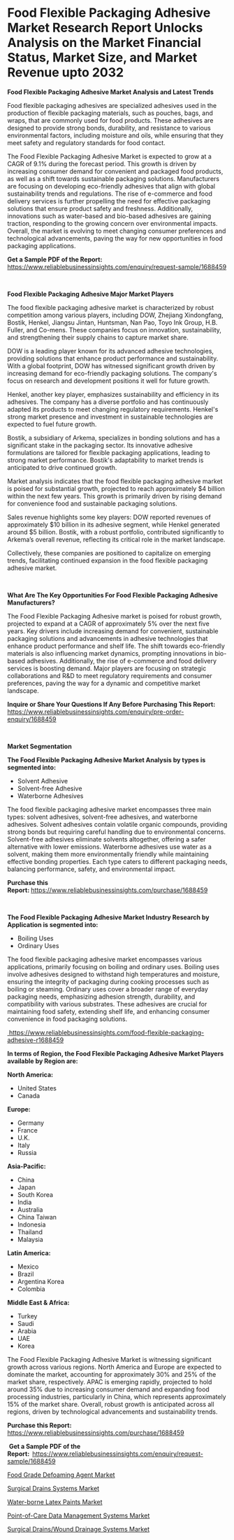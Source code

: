 <p><h1>Food Flexible Packaging Adhesive Market Research Report Unlocks Analysis on the Market Financial Status, Market Size, and Market Revenue upto 2032</h1></p><p><strong>Food Flexible Packaging Adhesive Market Analysis and Latest Trends</strong></p>
<p><p>Food flexible packaging adhesives are specialized adhesives used in the production of flexible packaging materials, such as pouches, bags, and wraps, that are commonly used for food products. These adhesives are designed to provide strong bonds, durability, and resistance to various environmental factors, including moisture and oils, while ensuring that they meet safety and regulatory standards for food contact.</p><p>The Food Flexible Packaging Adhesive Market is expected to grow at a CAGR of 9.1% during the forecast period. This growth is driven by increasing consumer demand for convenient and packaged food products, as well as a shift towards sustainable packaging solutions. Manufacturers are focusing on developing eco-friendly adhesives that align with global sustainability trends and regulations. The rise of e-commerce and food delivery services is further propelling the need for effective packaging solutions that ensure product safety and freshness. Additionally, innovations such as water-based and bio-based adhesives are gaining traction, responding to the growing concern over environmental impacts. Overall, the market is evolving to meet changing consumer preferences and technological advancements, paving the way for new opportunities in food packaging applications.</p></p>
<p><strong>Get a Sample PDF of the Report:&nbsp;</strong> <a href="https://www.reliablebusinessinsights.com/enquiry/request-sample/1688459?utm_campaign=75&utm_medium=2&utm_source=Github&utm_content=ia&utm_term=06012025&utm_id=food-flexible-packaging-adhesive">https://www.reliablebusinessinsights.com/enquiry/request-sample/1688459</a></p>
<p>&nbsp;</p>
<p><strong>Food Flexible Packaging Adhesive Major Market Players</strong></p>
<p><p>The food flexible packaging adhesive market is characterized by robust competition among various players, including DOW, Zhejiang Xindongfang, Bostik, Henkel, Jiangsu Jintan, Huntsman, Nan Pao, Toyo Ink Group, H.B. Fuller, and Co-mens. These companies focus on innovation, sustainability, and strengthening their supply chains to capture market share.</p><p>DOW is a leading player known for its advanced adhesive technologies, providing solutions that enhance product performance and sustainability. With a global footprint, DOW has witnessed significant growth driven by increasing demand for eco-friendly packaging solutions. The company's focus on research and development positions it well for future growth.</p><p>Henkel, another key player, emphasizes sustainability and efficiency in its adhesives. The company has a diverse portfolio and has continuously adapted its products to meet changing regulatory requirements. Henkel's strong market presence and investment in sustainable technologies are expected to fuel future growth.</p><p>Bostik, a subsidiary of Arkema, specializes in bonding solutions and has a significant stake in the packaging sector. Its innovative adhesive formulations are tailored for flexible packaging applications, leading to strong market performance. Bostik's adaptability to market trends is anticipated to drive continued growth.</p><p>Market analysis indicates that the food flexible packaging adhesive market is poised for substantial growth, projected to reach approximately $4 billion within the next few years. This growth is primarily driven by rising demand for convenience food and sustainable packaging solutions.</p><p>Sales revenue highlights some key players: DOW reported revenues of approximately $10 billion in its adhesive segment, while Henkel generated around $5 billion. Bostik, with a robust portfolio, contributed significantly to Arkema’s overall revenue, reflecting its critical role in the market landscape. </p><p>Collectively, these companies are positioned to capitalize on emerging trends, facilitating continued expansion in the food flexible packaging adhesive market.</p></p>
<p>&nbsp;</p>
<p><strong>What Are The Key Opportunities For Food Flexible Packaging Adhesive Manufacturers?</strong></p>
<p><p>The Food Flexible Packaging Adhesive market is poised for robust growth, projected to expand at a CAGR of approximately 5% over the next five years. Key drivers include increasing demand for convenient, sustainable packaging solutions and advancements in adhesive technologies that enhance product performance and shelf life. The shift towards eco-friendly materials is also influencing market dynamics, prompting innovations in bio-based adhesives. Additionally, the rise of e-commerce and food delivery services is boosting demand. Major players are focusing on strategic collaborations and R&D to meet regulatory requirements and consumer preferences, paving the way for a dynamic and competitive market landscape.</p></p>
<p><strong>Inquire or Share Your Questions If Any Before Purchasing This Report:</strong> <a href="https://www.reliablebusinessinsights.com/enquiry/pre-order-enquiry/1688459?utm_campaign=75&utm_medium=2&utm_source=Github&utm_content=ia&utm_term=06012025&utm_id=food-flexible-packaging-adhesive">https://www.reliablebusinessinsights.com/enquiry/pre-order-enquiry/1688459</a></p>
<p>&nbsp;</p>
<p><strong>Market Segmentation</strong></p>
<p><strong>The Food Flexible Packaging Adhesive Market Analysis by types is segmented into:</strong></p>
<p><ul><li>Solvent Adhesive</li><li>Solvent-free Adhesive</li><li>Waterborne Adhesives</li></ul></p>
<p><p>The food flexible packaging adhesive market encompasses three main types: solvent adhesives, solvent-free adhesives, and waterborne adhesives. Solvent adhesives contain volatile organic compounds, providing strong bonds but requiring careful handling due to environmental concerns. Solvent-free adhesives eliminate solvents altogether, offering a safer alternative with lower emissions. Waterborne adhesives use water as a solvent, making them more environmentally friendly while maintaining effective bonding properties. Each type caters to different packaging needs, balancing performance, safety, and environmental impact.</p></p>
<p><strong>Purchase this Report:&nbsp;</strong><a href="https://www.reliablebusinessinsights.com/purchase/1688459?utm_campaign=75&utm_medium=2&utm_source=Github&utm_content=ia&utm_term=06012025&utm_id=food-flexible-packaging-adhesive">https://www.reliablebusinessinsights.com/purchase/1688459</a></p>
<p>&nbsp;</p>
<p><strong>The Food Flexible Packaging Adhesive Market Industry Research by Application is segmented into:</strong></p>
<p><ul><li>Boiling Uses</li><li>Ordinary Uses</li></ul></p>
<p><p>The food flexible packaging adhesive market encompasses various applications, primarily focusing on boiling and ordinary uses. Boiling uses involve adhesives designed to withstand high temperatures and moisture, ensuring the integrity of packaging during cooking processes such as boiling or steaming. Ordinary uses cover a broader range of everyday packaging needs, emphasizing adhesion strength, durability, and compatibility with various substrates. These adhesives are crucial for maintaining food safety, extending shelf life, and enhancing consumer convenience in food packaging solutions.</p></p>
<p><a href="https://www.reliablebusinessinsights.com/food-flexible-packaging-adhesive-r1688459?utm_campaign=75&utm_medium=2&utm_source=Github&utm_content=ia&utm_term=06012025&utm_id=food-flexible-packaging-adhesive">&nbsp;https://www.reliablebusinessinsights.com/food-flexible-packaging-adhesive-r1688459</a></p>
<p><strong>In terms of Region, the Food Flexible Packaging Adhesive Market Players available by Region are:</strong></p>
<p>
    <p> <strong> North America: </strong>
        <ul>
            <li>United States</li>
            <li>Canada</li>
        </ul>
        </p> 
    <p> <strong> Europe: </strong>
        <ul>
            <li>Germany</li>
            <li>France</li>
            <li>U.K.</li>
            <li>Italy</li>
            <li>Russia</li>
        </ul>
        </p> 
    <p> <strong> Asia-Pacific: </strong>
        <ul>
            <li>China</li>
            <li>Japan</li>
            <li>South Korea</li>
            <li>India</li>
            <li>Australia</li>
            <li>China Taiwan</li>
            <li>Indonesia</li>
            <li>Thailand</li>
            <li>Malaysia</li>
        </ul>
        </p> 
    <p> <strong> Latin America: </strong>
        <ul>
            <li>Mexico</li>
            <li>Brazil</li>
            <li>Argentina Korea</li>
            <li>Colombia</li>
        </ul>
        </p> 
    <p> <strong> Middle East & Africa: </strong>
        <ul>
            <li>Turkey</li>
            <li>Saudi</li>
            <li>Arabia</li>
            <li>UAE</li>
            <li>Korea</li>
        </ul>
    </p>
    </p>
<p><p>The Food Flexible Packaging Adhesive Market is witnessing significant growth across various regions. North America and Europe are expected to dominate the market, accounting for approximately 30% and 25% of the market share, respectively. APAC is emerging rapidly, projected to hold around 35% due to increasing consumer demand and expanding food processing industries, particularly in China, which represents approximately 15% of the market share. Overall, robust growth is anticipated across all regions, driven by technological advancements and sustainability trends.</p></p>
<p><strong>Purchase this Report: </strong><a href="https://www.reliablebusinessinsights.com/purchase/1688459?utm_campaign=75&utm_medium=2&utm_source=Github&utm_content=ia&utm_term=06012025&utm_id=food-flexible-packaging-adhesive">https://www.reliablebusinessinsights.com/purchase/1688459</a></p>
<p>&nbsp;<strong>Get a Sample PDF of the Report:&nbsp;&nbsp;</strong><a href="https://www.reliablebusinessinsights.com/enquiry/request-sample/1688459?utm_campaign=75&utm_medium=2&utm_source=Github&utm_content=ia&utm_term=06012025&utm_id=food-flexible-packaging-adhesive">https://www.reliablebusinessinsights.com/enquiry/request-sample/1688459</a></p>
<p><strong></strong></p>
<p><p><a href="https://github.com/donnettaletizia/Market-Research-Report-List-1/blob/main/food-grade-defoaming-agent-market.md?utm_campaign=75&utm_medium=2&utm_source=Github&utm_content=ia&utm_term=06012025&utm_id=food-flexible-packaging-adhesive">Food Grade Defoaming Agent Market</a></p><p><a href="https://www.linkedin.com/pulse/competitive-landscape-analysis-surgical-drains-systems-market-hwpvc?utm_campaign=75&utm_medium=2&utm_source=Github&utm_content=ia&utm_term=06012025&utm_id=food-flexible-packaging-adhesive">Surgical Drains Systems Market</a></p><p><a href="https://github.com/bogganbillie6969/Market-Research-Report-List-1/blob/main/water-borne-latex-paints-market.md?utm_campaign=75&utm_medium=2&utm_source=Github&utm_content=ia&utm_term=06012025&utm_id=food-flexible-packaging-adhesive">Water-borne Latex Paints Market</a></p><p><a href="https://www.linkedin.com/pulse/consumer-behavior-shifts-point-of-care-data-management-systems-awnje?utm_campaign=75&utm_medium=2&utm_source=Github&utm_content=ia&utm_term=06012025&utm_id=food-flexible-packaging-adhesive">Point-of-Care Data Management Systems Market</a></p><p><a href="https://www.linkedin.com/pulse/surgical-drainswound-drainage-systems-market2025-2032-pvy9c?utm_campaign=75&utm_medium=2&utm_source=Github&utm_content=ia&utm_term=06012025&utm_id=food-flexible-packaging-adhesive">Surgical Drains/Wound Drainage Systems Market</a></p></p>